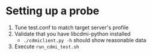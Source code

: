 Setting up a probe
==================

1. Tune test.conf to match target server's profile
2. Validate that you have libcdmi-python installed
    - `./cdmiclient.py -h` should show reasonable data
3. Execute `run_cdmi_test.sh`
